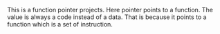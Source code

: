 This is a function pointer projects. Here pointer points to a function. The value is always a code instead of a data. That is because it points to a function which is a set of instruction.
